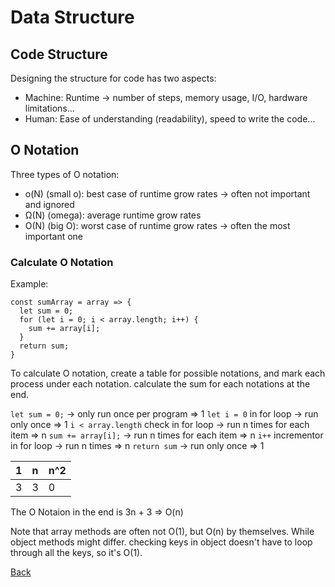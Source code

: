 # Data Structure

## Code Structure
Designing the structure for code has two aspects:
- Machine: Runtime -> number of steps, memory usage, I/O, hardware limitations...
- Human: Ease of understanding (readability), speed to write the code...

## O Notation
Three types of O notation:
- o(N) (small o): best case of runtime grow rates -> often not important and ignored
- Ω(N) (omega): average runtime grow rates
- O(N) (big O): worst case of runtime grow rates -> often the most important one

### Calculate O Notation
Example:
```
const sumArray = array => {
  let sum = 0;
  for (let i = 0; i < array.length; i++) {
    sum += array[i];
  }
  return sum;
}
```
To calculate O notation, create a table for possible notations, and mark each process under each notation. calculate the sum for each notations at the end.

`let sum = 0;`                        -> only run once per program => 1
`let i = 0` in for loop               -> run only once             => 1
`i < array.length` check in for loop  -> run n times for each item => n
`sum += array[i];`                    -> run n times for each item => n
`i++` incrementor in for loop         -> run n times               => n
`return sum`                          -> run only once             => 1

 1 | n | n^2
---|---|----
 3 | 3 | 0

The O Notaion in the end is 3n + 3 => O(n)

Note that array methods are often not O(1), but O(n) by themselves.
While object methods might differ. checking keys in object doesn't have to loop through all the keys, so it's O(1).

[Back](../../README.md)
